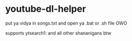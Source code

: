 # youtube-dl-helper

put ya vidya in songs.txt and open ya .bat or .sh file OWO

supports ytsearch1: and all other shananigans btw 

